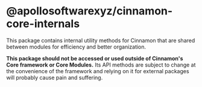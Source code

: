 # @apollosoftwarexyz/cinnamon-core-internals
This package contains internal utility methods for Cinnamon that are shared between modules for efficiency and better organization.

**This package should not be accessed or used outside of Cinnamon's Core framework or Core Modules.** Its API methods are subject to change at the convenience of the framework and relying on it for external packages will probably cause pain and suffering.
